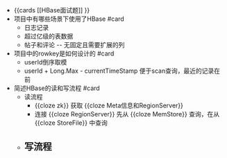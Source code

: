 - {{cards [[HBase面试题]] }}
- 项目中有哪些场景下使用了HBase #card
	- 日志记录
	- 超过亿级的表数据
	- 帖子和评论 -- 无固定且需要扩展的列
- 项目中的rowkey是如何设计的 #card
	- userId倒序取模
	- userId + Long.Max - currentTimeStamp 便于scan查询，最近的记录在前
- 简述HBase的读和写流程 #card
	- 读流程
		- {{cloze zk}} 获取 {{cloze Meta信息和RegionServer}}
		- 连接 {{cloze RegionServer}} 先从 {{cloze MemStore}} 查询，在从 {{cloze StoreFile}} 中查询
	- 写流程
		-